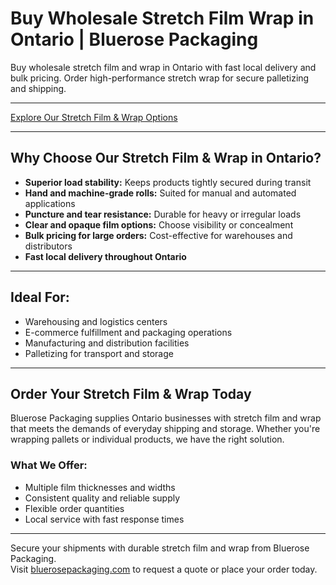 # Buy Wholesale Stretch Film Wrap in Ontario | Bluerose Packaging

Buy wholesale stretch film and wrap in Ontario with fast local delivery and bulk pricing. Order high-performance stretch wrap for secure palletizing and shipping.

---

[Explore Our Stretch Film & Wrap Options](https://www.bluerosepackaging.com/product-category/stock-products/stretch-film-stretch-wrap/)

---

## Why Choose Our Stretch Film & Wrap in Ontario?

- **Superior load stability:** Keeps products tightly secured during transit  
- **Hand and machine-grade rolls:** Suited for manual and automated applications  
- **Puncture and tear resistance:** Durable for heavy or irregular loads  
- **Clear and opaque film options:** Choose visibility or concealment  
- **Bulk pricing for large orders:** Cost-effective for warehouses and distributors  
- **Fast local delivery throughout Ontario**

---

## Ideal For:

- Warehousing and logistics centers  
- E-commerce fulfillment and packaging operations  
- Manufacturing and distribution facilities  
- Palletizing for transport and storage  

---

## Order Your Stretch Film & Wrap Today

Bluerose Packaging supplies Ontario businesses with stretch film and wrap that meets the demands of everyday shipping and storage. Whether you're wrapping pallets or individual products, we have the right solution.

### What We Offer:

- Multiple film thicknesses and widths  
- Consistent quality and reliable supply  
- Flexible order quantities  
- Local service with fast response times  

---

Secure your shipments with durable stretch film and wrap from Bluerose Packaging.  
Visit [bluerosepackaging.com](https://www.bluerosepackaging.com) to request a quote or place your order today.

